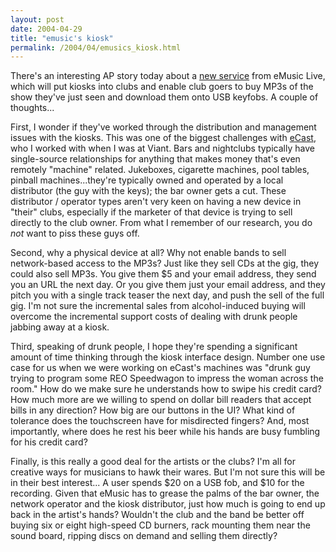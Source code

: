 ```yaml
---
layout: post
date: 2004-04-29
title: "emusic's kiosk"
permalink: /2004/04/emusics_kiosk.html
---
```


There's an interesting AP story today about a [new service](http://story.news.yahoo.com/news?tmpl=story&cid=562&e=1&u=/ap/20040429/ap_on_hi_te/music_on_a_stick) from eMusic Live, which will put kiosks into clubs and enable club goers to buy MP3s of the show they've just seen and download them onto USB keyfobs. A couple of thoughts...

First, I wonder if they've worked through the distribution and management issues with the kiosks. This was one of the biggest challenges with [eCast](http://www.ecastinc.com/), who I worked with when I was at Viant. Bars and nightclubs typically have single-source relationships for anything that makes money that's even remotely "machine" related. Jukeboxes, cigarette machines, pool tables, pinball machines...they're typically owned and operated by a local distributor (the guy with the keys); the bar owner gets a cut. These distributor / operator types aren't very keen on having a new device in "their" clubs, especially if the marketer of that device is trying to sell directly to the club owner. From what I remember of our research, you do _not_ want to piss these guys off.

Second, why a physical device at all? Why not enable bands to sell network-based access to the MP3s? Just like they sell CDs at the gig, they could also sell MP3s. You give them $5 and your email address, they send you an URL the next day. Or you give them just your email address, and they pitch you with a single track teaser the next day, and push the sell of the full gig. I'm not sure the incremental sales from alcohol-induced buying will overcome the incremental support costs of dealing with drunk people jabbing away at a kiosk.

Third, speaking of drunk people, I hope they're spending a significant amount of time thinking through the kiosk interface design. Number one use case for us when we were working on eCast's machines was "drunk guy trying to program some REO Speedwagon to impress the woman across the room." How do we make sure he understands how to swipe his credit card? How much more are we willing to spend on dollar bill readers that accept bills in any direction? How big are our buttons in the UI? What kind of tolerance does the touchscreen have for misdirected fingers? And, most importantly, where does he rest his beer while his hands are busy fumbling for his credit card?

Finally, is this really a good deal for the artists or the clubs? I'm all for creative ways for musicians to hawk their wares. But I'm not sure this will be in their best interest... A user spends $20 on a USB fob, and $10 for the recording. Given that eMusic has to grease the palms of the bar owner, the network operator and the kiosk distributor, just how much is going to end up back in the artist's hands? Wouldn't the club and the band be better off buying six or eight high-speed CD burners, rack mounting them near the sound board, ripping discs on demand and selling them directly?